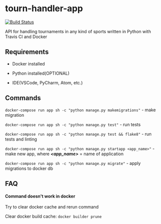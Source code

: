 # tourn-handler-app
[![Build Status](https://travis-ci.com/peertosir/tourn-handler-app.svg?branch=main)](https://travis-ci.com/peertosir/tourn-handler-app)

API for handling tournaments in any kind of sports written in Python with Travis CI and Docker

## Requirements

- Docker installed

- Python installed(OPTIONAL)

- IDE(VSCode, PyCharm, Atom, etc.)

## Commands

`docker-compose run app sh -c "python manage.py makemigrations"` - make migration

`docker-compose run app sh -c "python manage.py test"` - run tests

`docker-compose run app sh -c "python manage.py test && flake8"` - run tests and linting

`docker-compose run app sh -c "python manage.py startapp <app_name>"` - make new app, where _**<app_name>**_ = name of application

`docker-compose run app sh -c "python manage.py migrate"` - apply migrations to docker db





## FAQ

#### Command doesn't work in docker
Try to clear docker cache and rerun command

Clear docker build cache:
`docker builder prune`